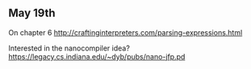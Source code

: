 ## May 19th
On chapter 6
http://craftinginterpreters.com/parsing-expressions.html

Interested in the nanocompiler idea?
https://legacy.cs.indiana.edu/~dyb/pubs/nano-jfp.pd
